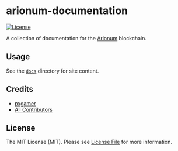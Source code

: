 # arionum-documentation

[![License][ico-license]](LICENSE.md)

A collection of documentation for the [Arionum][link-arionum] blockchain.

## Usage

See the [`docs`](docs) directory for site content.

## Credits

- [pxgamer][link-author]
- [All Contributors][link-contributors]

## License

The MIT License (MIT). Please see [License File](LICENSE.md) for more information.

[ico-license]: https://img.shields.io/badge/license-MIT-brightgreen.svg?style=flat-square
[ico-travis]: https://img.shields.io/travis/pxgamer/arionum-documentation/master.svg?style=flat-square

[link-arionum]: https://arionum.com
[link-author]: https://github.com/pxgamer
[link-contributors]: ../../contributors

